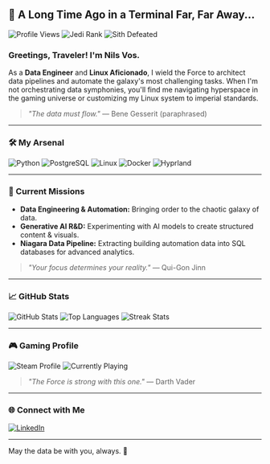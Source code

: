 ## 🌌 A Long Time Ago in a Terminal Far, Far Away...

![Profile Views](https://komarev.com/ghpvc/?username=YourPersonalGitHubUsername&color=brightgreen)
![Jedi Rank](https://img.shields.io/badge/Jedi%20Rank-Master-blue)
![Sith Defeated](https://img.shields.io/badge/Sith%20Defeated-42-red)

### Greetings, Traveler! I'm Nils Vos.

As a **Data Engineer** and **Linux Aficionado**, I wield the Force to architect data pipelines and automate the galaxy's most challenging tasks. When I'm not orchestrating data symphonies, you'll find me navigating hyperspace in the gaming universe or customizing my Linux system to imperial standards.

> *\"The data must flow.\"* — Bene Gesserit (paraphrased)

---

### 🛠️ My Arsenal

![Python](https://img.shields.io/badge/Python-Jedi%20Master%20Level-blue?logo=python&logoColor=white)
![PostgreSQL](https://img.shields.io/badge/PostgreSQL-Data%20Holocron%20Keeper-blue?logo=postgresql&logoColor=white)
![Linux](https://img.shields.io/badge/Linux-Imperial%20Customizer-yellow?logo=linux&logoColor=black)
![Docker](https://img.shields.io/badge/Docker-Container%20Commander-blue?logo=docker&logoColor=white)
![Hyprland](https://img.shields.io/badge/Hyprland-4F4F4F?style=for-the-badge&logo=linux&logoColor=white)

---

### 🚀 Current Missions

- **Data Engineering & Automation:** Bringing order to the chaotic galaxy of data.
- **Generative AI R&D:** Experimenting with AI models to create structured content & visuals.
- **Niagara Data Pipeline:** Extracting building automation data into SQL databases for advanced analytics.

> *\"Your focus determines your reality.\"* — Qui-Gon Jinn

---

### 📈 GitHub Stats

![GitHub Stats](https://github-readme-stats.vercel.app/api?username=Vosnils18&show_icons=true&theme=dark)
![Top Languages](https://github-readme-stats.vercel.app/api/top-langs/?username=Vosnils18&layout=compact&theme=dark)
![Streak Stats](https://github-readme-streak-stats.herokuapp.com/?user=Vosnils18&theme=dark)

---

### 🎮 Gaming Profile

![Steam Profile](https://img.shields.io/badge/Steam-Profile-blue?logo=steam&logoColor=white)
![Currently Playing](https://img.shields.io/badge/Currently%20Playing-Jedi%20Fallen%20Order-blue)

> *\"The Force is strong with this one.\"* — Darth Vader

---

### 🌐 Connect with Me

[![LinkedIn](https://img.shields.io/badge/LinkedIn-Connect-blue?logo=linkedin&logoColor=white)](https://www.linkedin.com/in/nils-vos-21b182208/)

---

May the data be with you, always. 🚀
